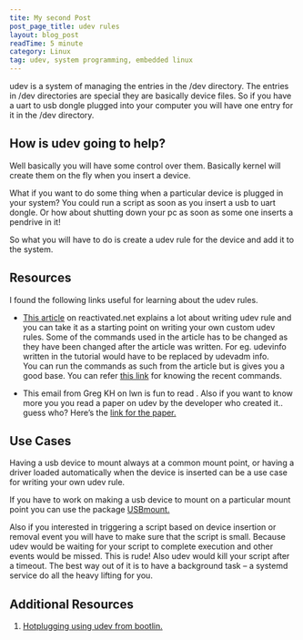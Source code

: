 ```yaml
---
tite: My second Post
post_page_title: udev rules
layout: blog_post
readTime: 5 minute
category: Linux
tag: udev, system programming, embedded linux
---
```


udev is a system of managing the entries in the /dev directory. The entries in 
/dev directories are special they are basically device files. So if you have a 
uart to usb dongle plugged into your computer you will have one entry for it in
the /dev directory.

## How is udev going to help?
Well basically you will have some control over them. Basically kernel will 
create them on the fly when you insert a device.

What if you want to do some thing when a particular device is plugged in your
system? You could run a script as soon as you insert a usb to uart dongle. Or 
how about shutting down your pc as soon as some one inserts a pendrive in it!

So what you will have to do is create a udev rule for the device and add it to 
the system. 

## Resources
I found the following links useful for learning about the 
udev rules.

+ [This article](http://www.reactivated.net/writing_udev_rules.html) on 
reactivated.net explains a lot about writing udev rule and you can take it as a 
starting point on writing your own custom udev rules. 
Some of the commands used in the article has to be changed as they have 
been changed after the article was written. For eg. udevinfo written in the 
tutorial would have to be replaced by udevadm info.  
You can run the commands as 
such from the article but is gives you a good base. 
You can refer [this link](https://www.tecmint.com/udev-for-device-detection-management-in-linux/)
for knowing the recent commands.

+ This email from Greg KH on lwn is fun to read . Also if you want to know more 
you you read a paper on udev by the developer who created it.. guess who? Here’s 
the [link for the paper.](https://landley.net/kdocs/ols/2003/ols2003-pages-249-257.pdf)


## Use Cases
Having a usb device to mount always at a common mount point, or having a driver 
loaded automatically when the device is inserted can be a use case for writing 
your own udev rule.

If you have to work on making a usb device to mount on a particular mount point 
you can use the package [USBmount.](https://github.com/rbrito/usbmount)

Also if you interested in triggering a script based on device insertion or 
removal event you will have to make sure that the script is small. Because udev 
would be waiting for your script to complete execution and other events would be
missed. This is rude! Also udev would kill your script after a timeout. The 
best way out of it is to have a background task – a systemd service do all the 
heavy lifting for you.

## Additional Resources
1. [Hotplugging using udev from bootlin.](https://bootlin.com/doc/legacy/udev/udev.pdf)